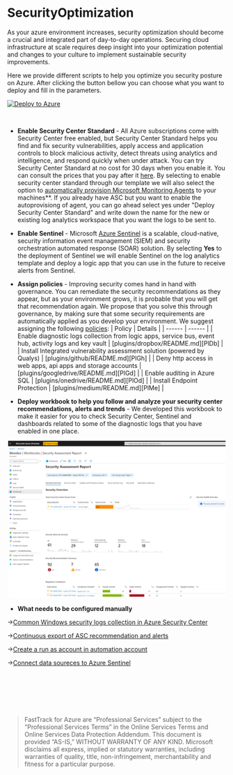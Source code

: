 # SecurityOptimization

As your azure environment increases, security optimization should become a crucial and integrated part of day-to-day operations. Securing cloud infrastructure at scale requires deep insight into your optimization potential and changes to your culture to implement sustainable security improvements.

Here we provide different scripts to help you optimize you security posture on Azure. 
After clicking the button bellow you can choose what you want to deploy and fill in the parameters. 


[![Deploy to Azure](https://aka.ms/deploytoazurebutton)](https://portal.azure.com/#create/Microsoft.Template/uri/https%3A%2F%2Fraw.githubusercontent.com%2Fjoanabmartins%2FSecurityOptimization%2Fmaster%2Fazuredeploy.json)

 <br/>
 
 * **Enable Security Center Standard** - All Azure subscriptions come with Security Center free enabled, but Security Center Standard helps you find and fix security vulnerabilities, apply access and application controls to block malicious activity, detect threats using analytics and intelligence, and respond quickly when under attack. You can try Security Center Standard at no cost for 30 days when you enable it. You can consult the prices that you pay after it [here](https://azure.microsoft.com/en-us/pricing/details/security-center/).
 By selecting to enable security center standard through our template we will also select the option to [automatically provision Microsoft Monitoring Agents](https://docs.microsoft.com/en-us/azure/security-center/security-center-get-started#enable-automatic-data-collection) to your machines**. 
 If you already have ASC but you want to enable the autoprovisiong of agent, you can go ahead select yes under "Deploy Security Center Standard" and write down the name for the new or existing log analytics workspace that you want the logs to be sent to.
 
  * **Enable Sentinel** - Microsoft [Azure Sentinel](https://docs.microsoft.com/en-us/azure/sentinel/overview) is a scalable, cloud-native, security information event management (SIEM) and security orchestration automated response (SOAR) solution. By selecting **Yes** to the deployment of Sentinel we will enable Sentinel on the log analytics template and deploy a logic app that you can use in the future to receive alerts from Sentinel. 
 
 * **Assign policies** - Improving security comes hand in hand with governance. You can remediate the security recommendations as they appear, but as your environment grows, it is probable that you will get that recommendation again. We propose that you solve this through governance, by making sure that some security requirements are automatically applied as you develop your environment. We suggest assigning the following [policies](https://docs.microsoft.com/en-us/azure/governance/policy/overview):
| Policy | Details |
| ------ | ------ |
| Enable diagnostic logs collection from logic apps, service bus, event hub, activity logs and key vault | [plugins/dropbox/README.md][PlDb] |
| Install Integrated vulnerability assessment solution (powered by Qualys) | [plugins/github/README.md][PlGh] |
| Deny http access in web apps, api apps and storage accounts | [plugins/googledrive/README.md][PlGd] |
| Enable auditing in Azure SQL | [plugins/onedrive/README.md][PlOd] |
| Install Endpoint Protection | [plugins/medium/README.md][PlMe] |

 
 * **Deploy workbook to help you follow and analyze your security center recommendations, alerts and trends** - We developed this workbook to make it easier for you to check Security Center, Sentinel and dashboards related to some of the diagnostic logs that you have enabled in one place.

 <p align="center">
  <img src="./media/workbook.PNG" width="500" alt="">
</p>


 * **What needs to be configured manually** 

->[Common Windows security logs collection in Azure Security Center](https://docs.microsoft.com/en-us/azure/security-center/security-center-enable-data-collection#data-collection-tier)

->[Continuous export of ASC recommendation and alerts](https://docs.microsoft.com/en-us/azure/security-center/continuous-export)

->[Create a run as account in automation account](https://docs.microsoft.com/en-us/azure/automation/manage-runas-account#create-a-run-as-account-in-azure-portal)

->[Connect data soureces to Azure Sentinel](https://docs.microsoft.com/en-us/azure/sentinel/quickstart-onboard#connect-data-sources)


 
 <br/>
 <br/>
 <br/>
 <br/>
 <br/>
 
 
>  FastTrack for Azure are “Professional Services” subject to the “Professional Services Terms” in the Online Services Terms and Online Services Data Protection Addendum. This document is provided “AS-IS,” WITHOUT WARRANTY OF ANY KIND. Microsoft disclaims all express, implied or statutory warranties, including warranties of quality, title, non-infringement, merchantability and fitness for a particular purpose. 
